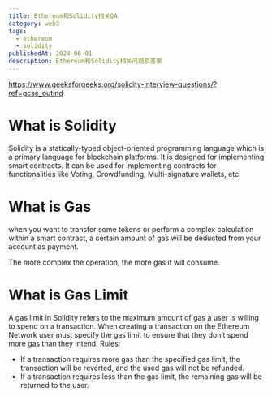 ```yaml
---
title: Ethereum和Solidity相关QA
category: web3
tags:
  - ethereum
  - solidity
publishedAt: 2024-06-01
description: Ethereum和Solidity相关问题及答案
---
```


https://www.geeksforgeeks.org/solidity-interview-questions/?ref=gcse_outind
# What is Solidity

Solidity is a statically-typed object-oriented programming language which is a primary language for blockchain platforms. It is designed for implementing smart contracts. It can be used for implementing contracts for functionalities like Voting, Crowdfunding, Multi-signature wallets, etc. 


# What is Gas

when you want to transfer some tokens or perform a complex calculation within a smart contract, a certain amount of gas will be deducted from your account as payment.

The more complex the operation, the more gas it will consume.


# What is Gas Limit

A gas limit in Solidity refers to the maximum amount of gas a user is willing to spend on a transaction.
When creating a transaction on the Ethereum Network user must specify the gas limit to ensure that they don’t spend more gas than they intend.
Rules:
- If a transaction requires more gas than the specified gas limit, the transaction will be reverted, and the used gas will not be refunded.
- If a transaction requires less than the gas limit, the remaining gas will be returned to the user.

